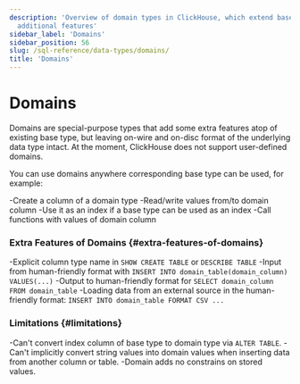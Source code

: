 ```yaml
---
description: 'Overview of domain types in ClickHouse, which extend base types with
  additional features'
sidebar_label: 'Domains'
sidebar_position: 56
slug: /sql-reference/data-types/domains/
title: 'Domains'
---
```


# Domains

Domains are special-purpose types that add some extra features atop of existing base type, but leaving on-wire and on-disc format of the underlying data type intact. At the moment, ClickHouse does not support user-defined domains.

You can use domains anywhere corresponding base type can be used, for example:

-Create a column of a domain type
-Read/write values from/to domain column
-Use it as an index if a base type can be used as an index
-Call functions with values of domain column

### Extra Features of Domains {#extra-features-of-domains}

-Explicit column type name in `SHOW CREATE TABLE` or `DESCRIBE TABLE`
-Input from human-friendly format with `INSERT INTO domain_table(domain_column) VALUES(...)`
-Output to human-friendly format for `SELECT domain_column FROM domain_table`
-Loading data from an external source in the human-friendly format: `INSERT INTO domain_table FORMAT CSV ...`

### Limitations {#limitations}

-Can't convert index column of base type to domain type via `ALTER TABLE`.
-Can't implicitly convert string values into domain values when inserting data from another column or table.
-Domain adds no constrains on stored values.
